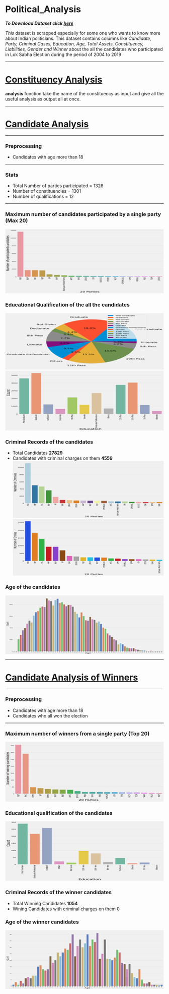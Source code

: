 # Political_Analysis

___To Download Dataset click [here](https://www.kaggle.com/themlphdstudent/lok-sabha-election-candidate-list-2004-to-2019)___ 

_This_ dataset is scrapped especially for some one who wants to know more about Indian politicians. This dataset contains columns like _Candidate, Party, Criminal Cases, Education, Age, Total Assets, Constituency, Liabilities, Gender and Winner_ about the all the candidates who participated in Lok Sabha Election during the period of 2004 to 2019

---
# [Constituency Analysis](Constituency_analysis.ipynb)

**analysis** function take the name of the constituency as input and give all the useful analysis as output all at once.

---
# [Candidate Analysis](Candidate_analysis.ipynb)
---
### Preprocessing
- Candidates with age more than 18
---
### Stats
- Total Number of parties participated = 1326
- Number of constituencies = 1301
- Number of qualifications = 12
---
### Maximum number of candidates participated by a single party (Max 20)
![plot](https://github.com/sahilgarg3/Political_Analysis/blob/demo/Images/Image%20(1).png)
### Educational Qualification of the all the candidates
![plot](https://github.com/sahilgarg3/Political_Analysis/blob/demo/Images/Image%20(2).png)
![plot](https://github.com/sahilgarg3/Political_Analysis/blob/demo/Images/Image%20(3).png)
### Criminal Records of the candidates
- Total Candidates **27829**
- Candidates with criminal charges on them **4559**
![plot](https://github.com/sahilgarg3/Political_Analysis/blob/demo/Images/Image%20(4).png)
![plot](https://github.com/sahilgarg3/Political_Analysis/blob/demo/Images/Image%20(5).png)
### Age of the candidates
![plot](https://github.com/sahilgarg3/Political_Analysis/blob/demo/Images/Image%20(6).png)

---
# [Candidate Analysis of Winners](Candidate_analysis_of_winners.ipynb)
---
### Preprocessing
- Candidates with age more than 18
- Candidates who all won the election
---
### Maximum number of winners from a single party (Top 20)
![plot](https://github.com/sahilgarg3/Political_Analysis/blob/main/Images/Image%20W(1).png)
### Educational qualification of the candidates
![plot](https://github.com/sahilgarg3/Political_Analysis/blob/demo/Images/Image%20W(2).png)
### Criminal Records of the winner candidates
- Total Winning Candidates **1054**
- Wining Candidates with criminal charges on them 0
### Age of the winner candidates
![plot](https://github.com/sahilgarg3/Political_Analysis/blob/demo/Images/Image%20W(3).png)
